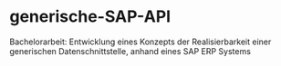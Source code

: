 # generische-SAP-API
Bachelorarbeit: Entwicklung eines Konzepts der Realisierbarkeit einer generischen Datenschnittstelle, anhand eines SAP ERP Systems
